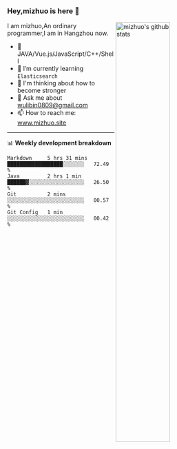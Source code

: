 ### Hey,mizhuo is here 👋

<img align="right" alt="mizhuo's github stats" width="50%" src="https://github-readme-stats.vercel.app/api?username=mizhuo&theme=tokyonight&show_icons=true">

I am mizhuo,An ordinary programmer,I am in Hangzhou now.

- 🔭 JAVA/Vue.js/JavaScript/C++/Shell
- 🌱 I’m currently learning `Elasticsearch`
- 🤔 I'm thinking about how to become stronger
- 💬 Ask me about wulibin0809@gmail.com
- 📫 How to reach me: www.mizhuo.site

---
📊 **Weekly development breakdown**

<!--START_SECTION:waka-->
```text
Markdown     5 hrs 31 mins   ██████████████████░░░░░░░   72.49 % 
Java         2 hrs 1 min     ██████▓░░░░░░░░░░░░░░░░░░   26.50 % 
Git          2 mins          ░░░░░░░░░░░░░░░░░░░░░░░░░   00.57 % 
Git Config   1 min           ░░░░░░░░░░░░░░░░░░░░░░░░░   00.42 % 
```
<!--END_SECTION:waka-->
